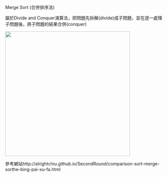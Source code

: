 Merge Sort (合併排序法)

屬於Divide and Conquer演算法，把問題先拆解(divide)成子問題，並在逐一處理子問題後，將子問題的結果合併(conquer)

<img src='https://github.com/JoyC14/notes/blob/master/HW2/MergeSort.png' height=400 weight=400>









參考網站http://alrightchiu.github.io/SecondRound/comparison-sort-merge-sorthe-bing-pai-xu-fa.html
